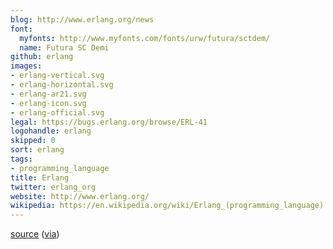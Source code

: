 ```yaml
---
blog: http://www.erlang.org/news
font:
  myfonts: http://www.myfonts.com/fonts/urw/futura/sctdem/
  name: Futura SC Demi
github: erlang
images:
- erlang-vertical.svg
- erlang-horizontal.svg
- erlang-ar21.svg
- erlang-icon.svg
- erlang-official.svg
legal: https://bugs.erlang.org/browse/ERL-41
logohandle: erlang
skipped: 0
sort: erlang
tags:
- programming_language
title: Erlang
twitter: erlang_org
website: http://www.erlang.org/
wikipedia: https://en.wikipedia.org/wiki/Erlang_(programming_language)
---
```


[source](http://telegraphics.com.au/~toby/erlang-logo.svg) ([via](http://erlang.org/pipermail/erlang-questions/2010-October/053985.html))
